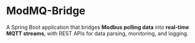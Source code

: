 # ModMQ-Bridge  

A Spring Boot application that bridges **Modbus polling data** into **real-time MQTT streams**, with REST APIs for data parsing, monitoring, and logging.  
